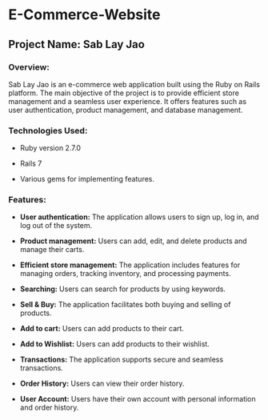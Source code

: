 # E-Commerce-Website

## Project Name: Sab Lay Jao

### Overview:

Sab Lay Jao is an e-commerce web application built using the Ruby on
Rails platform. The main objective of the project is to provide
efficient store management and a seamless user experience. It offers
features such as user authentication, product management, and database
management.

### Technologies Used:

-   Ruby version 2.7.0

-   Rails 7

-   Various gems for implementing features.

### Features:

-   **User authentication:** The application allows users to sign up,
    log in, and log out of the system.

-   **Product management:** Users can add, edit, and delete products and
    manage their carts.

-   **Efficient store management:** The application includes features
    for managing orders, tracking inventory, and processing payments.

-   **Searching:** Users can search for products by using keywords.

-   **Sell & Buy:** The application facilitates both buying and selling
    of products.

-   **Add to cart:** Users can add products to their cart.

-   **Add to Wishlist:** Users can add products to their wishlist.

-   **Transactions:** The application supports secure and seamless
    transactions.

-   **Order History:** Users can view their order history.

-   **User Account:** Users have their own account with personal
    information and order history.
